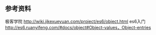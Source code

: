 ## 参考资料
极客学院
http://wiki.jikexueyuan.com/project/es6/object.html
es6入门
http://es6.ruanyifeng.com/#docs/object#Object-values，Object-entries